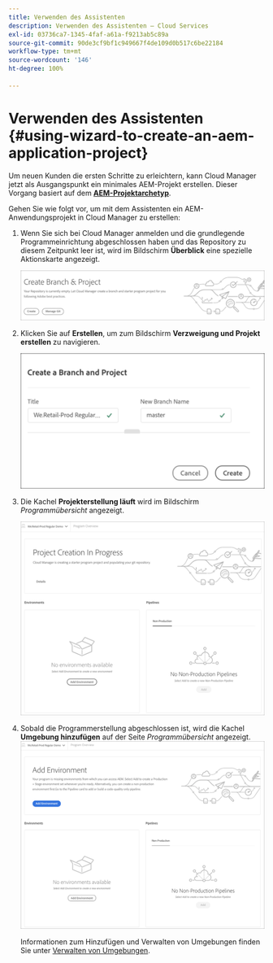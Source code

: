 ```yaml
---
title: Verwenden des Assistenten
description: Verwenden des Assistenten – Cloud Services
exl-id: 03736ca7-1345-4faf-a61a-f9213ab5c89a
source-git-commit: 90de3cf9bf1c949667f4de109d0b517c6be22184
workflow-type: tm+mt
source-wordcount: '146'
ht-degree: 100%

---
```


# Verwenden des Assistenten {#using-wizard-to-create-an-aem-application-project}

Um neuen Kunden die ersten Schritte zu erleichtern, kann Cloud Manager jetzt als Ausgangspunkt ein minimales AEM-Projekt erstellen. Dieser Vorgang basiert auf dem [**AEM-Projektarchetyp**](https://github.com/Adobe-Marketing-Cloud/aem-project-archetype).


Gehen Sie wie folgt vor, um mit dem Assistenten ein AEM-Anwendungsprojekt in Cloud Manager zu erstellen:

1. Wenn Sie sich bei Cloud Manager anmelden und die grundlegende Programmeinrichtung abgeschlossen haben und das Repository zu diesem Zeitpunkt leer ist, wird im Bildschirm **Überblick** eine spezielle Aktionskarte angezeigt.

   ![](assets/create-wizard1.png)

1. Klicken Sie auf **Erstellen**, um zum Bildschirm **Verzweigung und Projekt erstellen** zu navigieren.

   ![](assets/create-wizard2.png)

1. Die Kachel **Projekterstellung läuft** wird im Bildschirm *Programmübersicht* angezeigt.

   ![](assets/create-wizard3.png)

1. Sobald die Programmerstellung abgeschlossen ist, wird die Kachel **Umgebung hinzufügen** auf der Seite *Programmübersicht* angezeigt.
   ![](assets/create-wizard4.png)

   Informationen zum Hinzufügen und Verwalten von Umgebungen finden Sie unter [Verwalten von Umgebungen](/help/implementing/cloud-manager/manage-environments.md).

